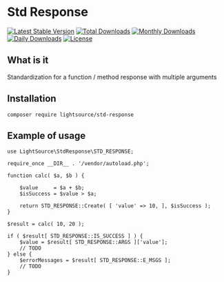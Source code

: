 # Std Response
[![Latest Stable Version](https://poser.pugx.org/lightsource/std-response/v)](//packagist.org/packages/lightsource/std-response)
[![Total Downloads](https://poser.pugx.org/lightsource/std-response/downloads)](//packagist.org/packages/lightsource/std-response)
[![Monthly Downloads](https://poser.pugx.org/lightsource/std-response/d/monthly)](//packagist.org/packages/lightsource/std-response)
[![Daily Downloads](https://poser.pugx.org/lightsource/std-response/d/daily)](//packagist.org/packages/lightsource/std-response)
[![License](https://poser.pugx.org/lightsource/std-response/license)](//packagist.org/packages/lightsource/std-response)

## What is it
Standardization for a function / method response with multiple arguments

## Installation
```
composer require lightsource/std-response
```

## Example of usage

```
use LightSource\StdResponse\STD_RESPONSE;

require_once __DIR__ . '/vendor/autoload.php';

function calc( $a, $b ) {

	$value     = $a + $b;
	$isSuccess = $value > $a;

	return STD_RESPONSE::Create( [ 'value' => 10, ], $isSuccess );
}

$result = calc( 10, 20 );

if ( $result[ STD_RESPONSE::IS_SUCCESS ] ) {
	$value = $result[ STD_RESPONSE::ARGS ]['value'];
	// TODO
} else {
	$errorMessages = $result[ STD_RESPONSE::E_MSGS ];
	// TODO
}
```
